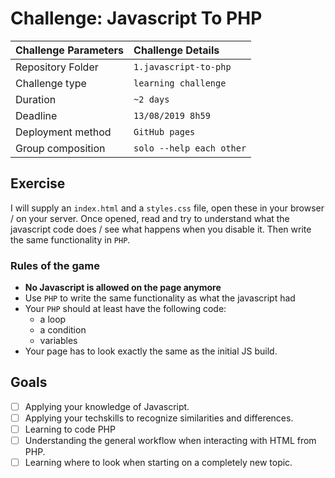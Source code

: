 # Challenge: Javascript To PHP


|Challenge Parameters  |Challenge Details              |
|:---------------------|:------------------------------|
|Repository Folder     |`1.javascript-to-php`          |
|Challenge type        |`learning challenge`           |
|Duration              |`~2 days`                      |
|Deadline              |`13/08/2019 8h59`              |
|Deployment method     |`GitHub pages`                 |
|Group composition     |`solo --help each other`       |


## Exercise

I will supply an `index.html` and a `styles.css` file, open these in your browser / on your server.
Once opened, read and try to understand what the javascript code does / see what happens when you disable it.
Then write the same functionality in `PHP`.



### Rules of the game
* **No Javascript is allowed on the page anymore**
* Use `PHP` to write the same functionality as what the javascript had
* Your `PHP` should at least have the following code:
    * a loop
    * a condition
    * variables
* Your page has to look exactly the same as the initial JS build.


## Goals

- [ ] Applying your knowledge of Javascript.
- [ ] Applying your techskills to recognize similarities and differences.
- [ ] Learning to code PHP
- [ ] Understanding the general workflow when interacting with HTML from PHP.
- [ ] Learning where to look when starting on a completely new topic.
